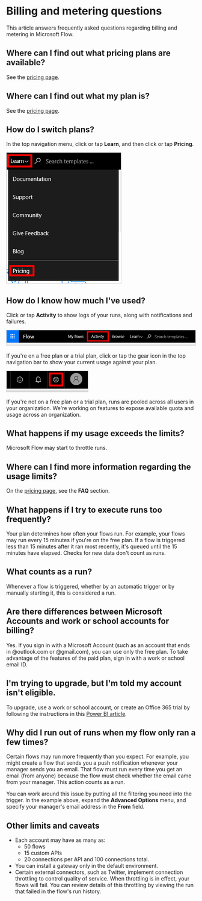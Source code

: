 <properties
    pageTitle="Billing and metering questions | Microsoft Flow"
    description="Answers to frequently asked questions regarding billing and metering in Microsoft Flow"
    services=""
    suite="flow"
    documentationCenter="na"
    authors="msftman"
    manager="aftowen"
    editor=""
    tags=""/>

<tags
   ms.service="flow"
   ms.devlang="na"
   ms.topic="article"
   ms.tgt_pltfrm="na"
   ms.workload="na"
   ms.date="10/21/2016"
   ms.author="deonhe"/>

# Billing and metering questions #
This article answers frequently asked questions regarding billing and metering in Microsoft Flow.

## Where can I find out what pricing plans are available? ##
See the [pricing page](https://flow.microsoft.com/pricing/).

## Where can I find out what my plan is? ##
See the [pricing page](https://flow.microsoft.com/pricing/).

## How do I switch plans?
In the top navigation menu, click or tap **Learn**, and then click or tap **Pricing**.

![Learn > Pricing](./media/billing-questions/learn-pricing.png)

## How do I know how much I've used?
Click or tap **Activity** to show logs of your runs, along with notifications and failures.

![Activity link](./media/billing-questions/activity-link.png)

If you're on a free plan or a trial plan, click or tap the gear icon in the top navigation bar to show your current usage against your plan.   

![Settings button](./media/billing-questions/settings.png)

If you're not on a free plan or a trial plan, runs are pooled across all users in your organization. We're working on features to expose available quota and usage across an organization.

## What happens if my usage exceeds the limits?
Microsoft Flow may start to throttle runs.

## Where can I find more information regarding the usage limits?
On the [pricing page](https://flow.microsoft.com/pricing/), see the **FAQ** section.

## What happens if I try to execute runs too frequently?
Your plan determines how often your flows run. For example, your flows may run every 15 minutes if you're on the free plan. If a flow is triggered less than 15 minutes after it ran most recently, it's queued until the 15 minutes have elapsed. Checks for new data don't count as runs.

## What counts as a run?
Whenever a flow is triggered, whether by an automatic trigger or by manually starting it, this is considered a run.

## Are there differences between Microsoft Accounts and work or school accounts for billing?
Yes. If you sign in with a Microsoft Account (such as an account that ends in @outlook.com or @gmail.com), you can use only the free plan. To take advantage of the features of the paid plan, sign in with a work or school email ID.

## I'm trying to upgrade, but I'm told my account isn't eligible.

To upgrade, use a work or school account, or create an Office 365 trial by following the instructions in this [Power BI article](https://powerbi.microsoft.com/documentation/powerbi-admin-signing-up-for-power-bi-with-a-new-office-365-trial/).

## Why did I run out of runs when my flow only ran a few times?
Certain flows may run more frequently than you expect. For example, you might create a flow that sends you a push notification whenever your manager sends you an email. That flow must run every time you get an email (from anyone) because the flow must check whether the email came from your manager. This action counts as a run.

You can work around this issue by putting all the filtering you need into the trigger. In the example above, expand the **Advanced Options** menu, and specify your manager's email address in the **From** field.

## Other limits and caveats
- Each account may have as many as:
	- 50 flows
	- 15 custom APIs
	- 20 connections per API and 100 connections total.
- You can install a gateway only in the default environment.   
- Certain external connectors, such as Twitter, implement connection throttling to control quality of service. When throttling is in effect, your flows will fail. You can review details of this throttling by viewing the run that failed in the flow's run history.
